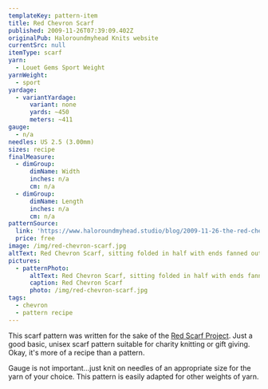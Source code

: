 ```yaml
---
templateKey: pattern-item
title: Red Chevron Scarf
published: 2009-11-26T07:39:09.402Z
originalPub: Haloroundmyhead Knits website
currentSrc: null
itemType: scarf
yarn:
  - Louet Gems Sport Weight
yarnWeight:
  - sport
yardage:
  - variantYardage:
      variant: none
      yards: ~450
      meters: ~411
gauge:
  - n/a
needles: US 2.5 (3.00mm)
sizes: recipe
finalMeasure:
  - dimGroup:
      dimName: Width
      inches: n/a
      cm: n/a
  - dimGroup:
      dimName: Length
      inches: n/a
      cm: n/a
patternSource:
  link: 'https://www.haloroundmyhead.studio/blog/2009-11-26-the-red-chevron-scarf/'
  price: free
image: /img/red-chevron-scarf.jpg
altText: Red Chevron Scarf, sitting folded in half with ends fanned out on white towel on top of red table
pictures:
  - patternPhoto:
      altText: Red Chevron Scarf, sitting folded in half with ends fanned out on white towel on top of red table
      caption: Red Chevron Scarf
      photo: /img/red-chevron-scarf.jpg
tags:
  - chevron
  - pattern recipe
---
```

This scarf pattern was written for the sake of the [Red Scarf Project](https://www.fc2success.org/programsmentoring-and-support/red-scarf-project/). Just a good basic, unisex scarf pattern suitable for charity knitting or gift giving. Okay, it's more of a recipe than a pattern.

Gauge is not important…just knit on needles of an appropriate size for the yarn of your choice. This pattern is easily adapted for other weights of yarn.
